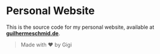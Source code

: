# Personal Website

This is the source code for my personal website, available at **[guilhermeschmid.de](https://guilhermeschmid.de)**.  


> Made with ❤️ by Gigi
